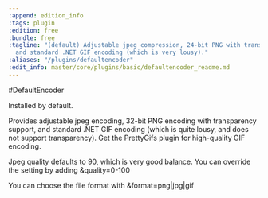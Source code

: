 ```yaml
---
:append: edition_info
:tags: plugin
:edition: free
:bundle: free
:tagline: "(default) Adjustable jpeg compression, 24-bit PNG with transparency support,
  and standard .NET GIF encoding (which is very lousy)."
:aliases: "/plugins/defaultencoder"
:edit_info: master/core/plugins/basic/defaultencoder_readme.md
---
```


#DefaultEncoder

Installed by default. 

Provides adjustable jpeg encoding, 32-bit PNG encoding with transparency support, and standard .NET GIF encoding (which is quite lousy, and does not support transparency). Get the PrettyGifs plugin for high-quality GIF encoding.

Jpeg quality defaults to 90, which is very good balance. You can override the setting by adding &quality=0-100

You can choose the file format with &format=png|jpg|gif